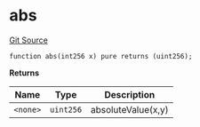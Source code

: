# abs
[Git Source](https://github.com/larrythecucumber321/protocol/blob/0e60393685a4ae7994ac986273cdfa4cf9c069ed/contracts/libraries/Fixed.sol)


```solidity
function abs(int256 x) pure returns (uint256);
```
**Returns**

|Name|Type|Description|
|----|----|-----------|
|`<none>`|`uint256`|absoluteValue(x,y)|


